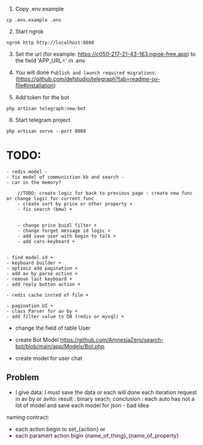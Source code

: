 1. Copy .env.example 
```
cp .env.example .env 

```

2. Start ngrok
```
ngrok http http://localhost:8080

```

3. Set the url (for example: https://c050-217-21-43-163.ngrok-free.app) to the field 'APP_URL=' in .env

4. You will done `Publish and launch required migrations`: (https://github.com/defstudio/telegraph?tab=readme-ov-file#installation)

5. Add token for the bot 
``` 
php artisan telegraph:new-bot
```
6. Start telegram project 
```
php artisan serve --port 8080
```







# TODO: 
    - redis model -
    - fix model of communiction kb and search -
    - car in the memory?

        //TODO: create logic for back to previous page : create new func or change logic for current func
        - create sort by price or other property +
        - fix search (bmw) +
        

        - change price buidl filter +
        - change forget message id logic +
        - add save user with begin to talk +
        - add cars-keyboard +


    - find model id +
    - keyboard builder + 
    - optimiz add pagination + 
    - add av by parse action + 
    - remove last keyboard + 
    - add reply button action +
    
    - redis cache insted of file +

    - pagination UI +  
    - class Parser for av by + 
    - add filter value to DB (redis or mysql) +



 - change the field of table User 
 - create Bot Model https://github.com/AmnesiaZero/search-bot/blob/main/app/Models/Bot.php

- create model for user chat 

## Problem
 - I give data: I must save the data or each will done each iteration request in av by or avito: result : binary seach; conclusion : each auto has not a lot of model and save each model for json - bad Idea


naming contract: 
 - each action begin to set_{action} or 
 - each paramert action bigin {name_of_thing}_{name_of_property}

